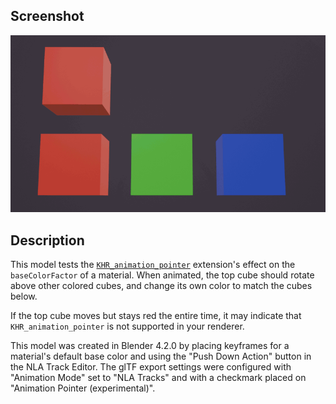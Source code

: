 ## Screenshot

![screenshot](screenshot/screenshot-large.gif)

## Description

This model tests the [`KHR_animation_pointer`](https://github.com/KhronosGroup/glTF/tree/main/extensions/2.0/Khronos/KHR_animation_pointer) extension's effect on the `baseColorFactor` of a material.  When animated, the top cube should rotate above other colored cubes, and change its own color to match the cubes below.

If the top cube moves but stays red the entire time, it may indicate that `KHR_animation_pointer` is not supported in your renderer.

This model was created in Blender 4.2.0 by placing keyframes for a material's default base color and using the "Push Down Action" button in the NLA Track Editor.  The glTF export settings were configured with "Animation Mode" set to "NLA Tracks" and with a checkmark placed on "Animation Pointer (experimental)".
